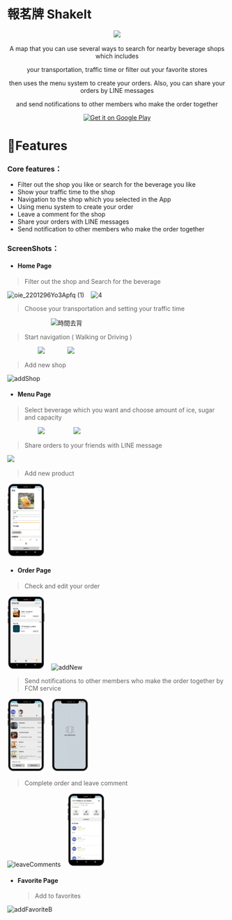 # 報茗牌 ShakeIt

<p align="center">
<img src="https://firebasestorage.googleapis.com/v0/b/shakeit-329401.appspot.com/o/SHAKEIT.png?alt=media&token=3716d909-65d4-4e29-a3fa-0f8525c99274" style="width:12%" /></center>
</p>

<p align="center">A map that you can use several ways to search for nearby beverage shops which includes</p>
<p align="center">your transportation, traffic time or filter out your favorite stores</p>
<p align="center">then uses the menu system to create your orders. Also, you can share your orders by LINE messages</p>
<p align="center">and send notifications to other members who make the order together</p>

<p align="center">
<a href='https://play.google.com/store/apps/details?id=com.tsai.shakeit&pcampaignid=pcampaignidMKT-Other-global-all-co-prtnr-py-PartBadge-Mar2515-1'><img alt='Get it on Google Play' src='https://play.google.com/intl/en_us/badges/static/images/badges/en_badge_web_generic.png' style="width:25%;" /></a>
</p>

# 🧋Features


### Core features：

- Filter out the shop you like or search for the beverage you like
- Show your traffic time to the shop
- Navigation to the shop which you selected in the App
- Using menu system to create your order
- Leave a comment for the shop
- Share your orders with LINE messages
- Send notification to other members who make the order together

### ScreenShots：

- #### Home Page

>Filter out the shop and Search for the beverage 

<p>
<img src="https://github.com/s7025311/ShakeIt/blob/main/ScreenShot/%E9%A1%AF%E7%A4%BA%E5%95%86%E5%AE%B6%E5%8E%BB%E8%83%8C.gif" alt="oie_2201296Yo3Apfq (1)" style="width:17%" />
&nbsp&nbsp
<img src="https://github.com/s7025311/ShakeIt/blob/main/ScreenShot/%E6%90%9C%E5%B0%8B%E5%8E%BB%E8%83%8C.gif" alt="4" style="width:17%" /> 
</p>


>Choose your transportation and setting your traffic time

<img src="https://github.com/s7025311/ShakeIt/blob/main/ScreenShot/%E6%99%82%E9%96%93%E5%8E%BB%E8%83%8C.gif?raw=true" alt="時間去背" style="width:17%;padding-left:100px" /> 

> Start navigation ( Walking or Driving )

<p>
<img src="https://firebasestorage.googleapis.com/v0/b/shakeit-329401.appspot.com/o/Blue Modern New App Promotion Instagram Post.svg?alt=media&token=796317ef-3ab2-4128-b934-f6c858e36c85" style="width:17%;padding-left:70px" />
&nbsp&nbsp
<img src="https://firebasestorage.googleapis.com/v0/b/shakeit-329401.appspot.com/o/carNAv.png?alt=media&token=63a44786-aa35-47a4-bad9-2561044c3887" style="width:17%;padding-left:36px" />
</p>

> Add new shop

<img src="ScreenShot/addShop.gif" alt="addShop" style="width:17%;" /> 

- #### Menu Page

> Select beverage which you want and choose amount of ice, sugar and capacity 

<p>
<img src="https://firebasestorage.googleapis.com/v0/b/shakeit-329401.appspot.com/o/Menu.png?alt=media&token=0c7cad16-118c-4e21-acee-e3d618a9d1d0" style="width:17%;padding-left:70px" />
&nbsp&nbsp
<img src="https://firebasestorage.googleapis.com/v0/b/shakeit-329401.appspot.com/o/detail.png?alt=media&token=235d795e-954e-447d-841d-dc75a6e7705a" style="width:17%;padding-left:50px" />
 </p>

> Share orders to your friends with LINE message

<img src="https://firebasestorage.googleapis.com/v0/b/shakeit-329401.appspot.com/o/line.png?alt=media&token=cf8b9365-21a4-41ad-838f-46530b5d649d" style="width:17%;" /> 

> Add new product

<img src="ScreenShot/newProduct.png" alt="newProduct" style="width:17%;" /> 

- #### Order Page

> Check and edit your order

<p>
<img src="ScreenShot/order.png" alt="order" style="width:17%;" />
&nbsp&nbsp
<img src="ScreenShot/addNew.gif" alt="addNew" style="width:17%;" />
 </p>

> Send notifications to other members who make the order together by FCM service

<p>
<img src="ScreenShot/sendNoti.gif" alt="sendNoti" style="width:17%;" />
&nbsp&nbsp
<img src="ScreenShot/backNoti.gif" alt="backNoti" style="width:17%;" />
</p>

> Complete order and leave comment 

<p>
<img src="ScreenShot/leaveComments.gif" alt="leaveComments" style="width:17%;" />
&nbsp&nbsp
<img src="ScreenShot/comment.png" alt="comment" style="width:17%;" />
</p>

- #### Favorite Page

  > Add to favorites 

<img src="ScreenShot/addFavoriteB.gif" alt="addFavoriteB" style="width:17%;"/> 
